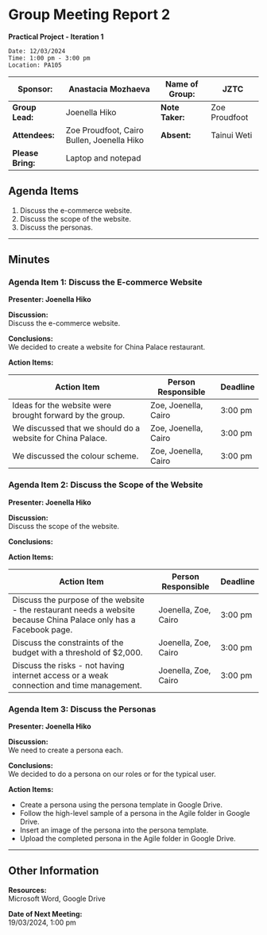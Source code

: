# Group Meeting Report 2
**Practical Project - Iteration 1**
~~~
Date: 12/03/2024  
Time: 1:00 pm - 3:00 pm  
Location: PA105  
~~~

| **Sponsor:** | Anastacia Mozhaeva | **Name of Group:** | JZTC |
|--------------|--------------------|--------------------|------|
| **Group Lead:** | Joenella Hiko | **Note Taker:** | Zoe Proudfoot |
| **Attendees:** | Zoe Proudfoot, Cairo Bullen, Joenella Hiko | **Absent:** | Tainui Weti |
| **Please Bring:** | Laptop and notepad | | |

## Agenda Items
1. Discuss the e-commerce website.
2. Discuss the scope of the website.
3. Discuss the personas.

---

## Minutes

### Agenda Item 1: Discuss the E-commerce Website
**Presenter: Joenella Hiko**

**Discussion:**  
Discuss the e-commerce website.

**Conclusions:**  
We decided to create a website for China Palace restaurant.

**Action Items:**

| **Action Item** | **Person Responsible** | **Deadline** |
|-----------------|------------------------|--------------|
| Ideas for the website were brought forward by the group. | Zoe, Joenella, Cairo | 3:00 pm |
| We discussed that we should do a website for China Palace. | Zoe, Joenella, Cairo | 3:00 pm |
| We discussed the colour scheme. | Zoe, Joenella, Cairo | 3:00 pm |

### Agenda Item 2: Discuss the Scope of the Website
**Presenter: Joenella Hiko**

**Discussion:**  
Discuss the scope of the website.

**Conclusions:**  

**Action Items:**

| **Action Item** | **Person Responsible** | **Deadline** |
|-----------------|------------------------|--------------|
| Discuss the purpose of the website - the restaurant needs a website because China Palace only has a Facebook page. | Joenella, Zoe, Cairo | 3:00 pm |
| Discuss the constraints of the budget with a threshold of $2,000. | Joenella, Zoe, Cairo | 3:00 pm |
| Discuss the risks - not having internet access or a weak connection and time management. | Joenella, Zoe, Cairo | 3:00 pm |

### Agenda Item 3: Discuss the Personas
**Presenter: Joenella Hiko**

**Discussion:**  
We need to create a persona each.

**Conclusions:**  
We decided to do a persona on our roles or for the typical user.

**Action Items:**

- Create a persona using the persona template in Google Drive.
- Follow the high-level sample of a persona in the Agile folder in Google Drive.
- Insert an image of the persona into the persona template.
- Upload the completed persona in the Agile folder in Google Drive.

---

## Other Information
**Resources:**  
Microsoft Word, Google Drive

**Date of Next Meeting:**  
19/03/2024, 1:00 pm
